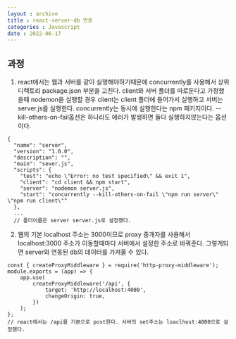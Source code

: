 ```yaml
---
layout : archive
title : react-server-db 연동
categories : Javascript
date : 2022-06-17
---
```


## 과정

1. react에서는 웹과 서버를 같이 실행해야하기때문에 concurrently를 사용해서 상위 디렉토리 package.json 부분을 고친다. client와 서버 폴더를 따로둔다고 가정했을때 nodemon을 실행할 경우 client는 client 폴더에 들어가서 실행하고 서버는 server.js를 실행한다. concurrently는 동시에 실행한다는 npm 패키지이다. --kill-others-on-fail옵션은 하나라도 에러가 발생하면 둘다 실행하지않는다는 옵션이다.<br>

```javascriput
{
  "name": "server",
  "version": "1.0.0",
  "description": "",
  "main": "sever.js",
  "scripts": {
    "test": "echo \"Error: no test specified\" && exit 1",
    "client": "cd client && npm start",
    "server": "nodemon server.js",
    "start": "concurrently --kill-others-on-fail \"npm run server\" \"npm run client\""
  },
  ...
  // 폴더이름은 server server.js로 설정했다.
```

2. 웹의 기본 localhost 주소는 3000이므로 proxy 중개자를 사용해서 localhost:3000 주소가 이동할때마다 서버에서 설정한 주소로 바꿔준다. 그렇게되면 server와 연동된 db의 데이터를 가져올 수 있다.<br>
```javascriput
const { createProxyMiddleware } = require('http-proxy-middleware');
module.exports = (app) => {
	app.use(
		createProxyMiddleware('/api', {
			target: 'http://localhost:4000',
			changeOrigin: true,
		})
	);
};
// react에서는 /api를 기본으로 post한다. 서버의 set주소는 loaclhost:4000으로 설정했다.
```
